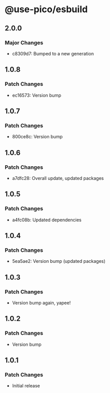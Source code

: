 # @use-pico/esbuild

## 2.0.0

### Major Changes

- c8309d7: Bumped to a new generation

## 1.0.8

### Patch Changes

- ec16573: Version bump

## 1.0.7

### Patch Changes

- 800ce8c: Version bump

## 1.0.6

### Patch Changes

- a7dfc28: Overall update, updated packages

## 1.0.5

### Patch Changes

- a4fc08b: Updated dependencies

## 1.0.4

### Patch Changes

- 5ea5ae2: Version bump (updated packages)

## 1.0.3

### Patch Changes

- Version bump again, yapee!

## 1.0.2

### Patch Changes

- Version bump

## 1.0.1

### Patch Changes

- Initial release
